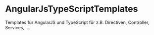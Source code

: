 # AngularJsTypeScriptTemplates
Templates für AngularJS und TypeScript für z.B. Directiven, Controller, Services, ....
